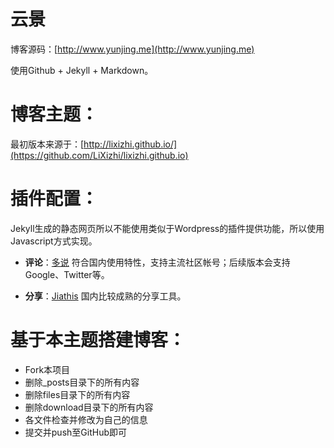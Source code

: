 云景
=======

博客源码：[http://www.yunjing.me](http://www.yunjing.me)

使用Github + Jekyll + Markdown。

博客主题：
====

最初版本来源于：[http://lixizhi.github.io/](https://github.com/LiXizhi/lixizhi.github.io)


插件配置：
===

Jekyll生成的静态网页所以不能使用类似于Wordpress的插件提供功能，所以使用Javascript方式实现。

* **评论**：[多说](http://duoshuo.com) 符合国内使用特性，支持主流社区帐号；后续版本会支持Google、Twitter等。

* **分享**：[Jiathis](http://www.jiathis.com/) 国内比较成熟的分享工具。

基于本主题搭建博客：
===

* Fork本项目
* 删除_posts目录下的所有内容
* 删除files目录下的所有内容
* 删除download目录下的所有内容
* 各文件检查并修改为自己的信息
* 提交并push至GitHub即可
